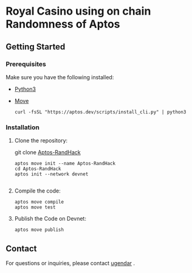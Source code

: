 # Royal Casino using on chain Randomness of Aptos

 



## Getting Started

### Prerequisites

Make sure you have the following installed:

- [Python3](https://www..org/)
- [Move](https://aptos.dev/en/build/smart-contracts/book)
    
    ```curl -fsSL "https://aptos.dev/scripts/install_cli.py" | python3``` 

 

### Installation

1. Clone the repository:

   git clone [Aptos-RandHack](https://github.com/ugendar07/Aptos-RandHAck.git)
   
   ```
   aptos move init --name Aptos-RandHack
   cd Aptos-RandHack
   aptos init --network devnet
    
   ```
2. Compile the code:
    ```
    aptos move compile
    aptos move test
    ```
3. Publish the Code on Devnet:
   
     ```
     aptos move publish
     ```

## Contact
For questions or inquiries, please contact [ugendar](mailto:ugendar07@gmail.com) .
